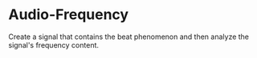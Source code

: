 # Audio-Frequency
Create a signal that contains the beat phenomenon and then analyze the signal's frequency content.
